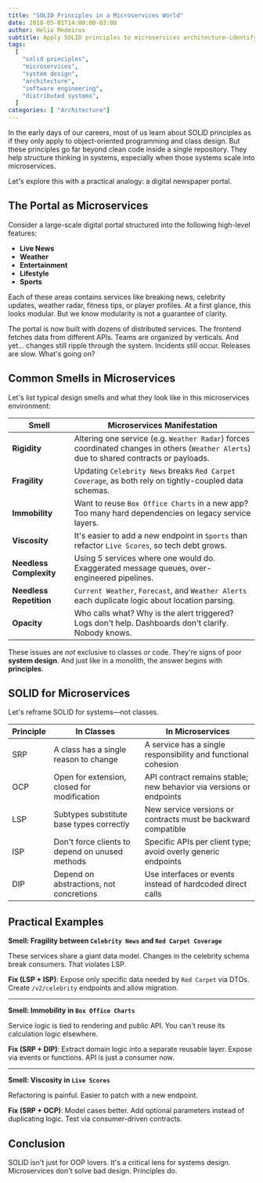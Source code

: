 ```yaml
---
title: "SOLID Principles in a Microservices World"
date: 2018-05-01T14:00:00-03:00
author: Helio Medeiros
subtitle: Apply SOLID principles to microservices architecture—identifying system smells and designing cohesive, maintainable distributed systems with clear boundaries and stable contracts
tags:
  [
    "solid principles",
    "microservices",
    "system design",
    "architecture",
    "software engineering",
    "distributed systems",
  ]
categories: [ "Architecture"]
---
```


In the early days of our careers, most of us learn about SOLID principles as if they only apply to object-oriented programming and class design. But these principles go far beyond clean code inside a single repository. They help structure thinking in systems, especially when those systems scale into microservices.

Let's explore this with a practical analogy: a digital newspaper portal.

## The Portal as Microservices

Consider a large-scale digital portal structured into the following high-level features:

- **Live News**
- **Weather**
- **Entertainment**
- **Lifestyle**
- **Sports**

Each of these areas contains services like breaking news, celebrity updates, weather radar, fitness tips, or player profiles. At a first glance, this looks modular. But we know modularity is not a guarantee of clarity.

The portal is now built with dozens of distributed services. The frontend fetches data from different APIs. Teams are organized by verticals. And yet… changes still ripple through the system. Incidents still occur. Releases are slow. What's going on?

## Common Smells in Microservices

Let's list typical design smells and what they look like in this microservices environment:

| Smell                   | Microservices Manifestation                                                                                                              |
| ----------------------- | ---------------------------------------------------------------------------------------------------------------------------------------- |
| **Rigidity**            | Altering one service (e.g. `Weather Radar`) forces coordinated changes in others (`Weather Alerts`) due to shared contracts or payloads. |
| **Fragility**           | Updating `Celebrity News` breaks `Red Carpet Coverage`, as both rely on tightly-coupled data schemas.                                    |
| **Immobility**          | Want to reuse `Box Office Charts` in a new app? Too many hard dependencies on legacy service layers.                                     |
| **Viscosity**           | It's easier to add a new endpoint in `Sports` than refactor `Live Scores`, so tech debt grows.                                           |
| **Needless Complexity** | Using 5 services where one would do. Exaggerated message queues, over-engineered pipelines.                                              |
| **Needless Repetition** | `Current Weather`, `Forecast`, and `Weather Alerts` each duplicate logic about location parsing.                                         |
| **Opacity**             | Who calls what? Why is the alert triggered? Logs don't help. Dashboards don't clarify. Nobody knows.                                     |

These issues are _not_ exclusive to classes or code. They're signs of poor **system design**. And just like in a monolith, the answer begins with **principles**.

## SOLID for Microservices

Let's reframe SOLID for systems—not classes.

| Principle | In Classes                                      | In Microservices                                                    |
| --------- | ----------------------------------------------- | ------------------------------------------------------------------- |
| SRP       | A class has a single reason to change           | A service has a single responsibility and functional cohesion       |
| OCP       | Open for extension, closed for modification     | API contract remains stable; new behavior via versions or endpoints |
| LSP       | Subtypes substitute base types correctly        | New service versions or contracts must be backward compatible       |
| ISP       | Don't force clients to depend on unused methods | Specific APIs per client type; avoid overly generic endpoints       |
| DIP       | Depend on abstractions, not concretions         | Use interfaces or events instead of hardcoded direct calls          |

## Practical Examples

**Smell: Fragility between `Celebrity News` and `Red Carpet Coverage`**

These services share a giant data model. Changes in the celebrity schema break consumers. That violates LSP.

**Fix (LSP + ISP)**: Expose only specific data needed by `Red Carpet` via DTOs. Create `/v2/celebrity` endpoints and allow migration.

---

**Smell: Immobility in `Box Office Charts`**

Service logic is tied to rendering and public API. You can't reuse its calculation logic elsewhere.

**Fix (SRP + DIP)**: Extract domain logic into a separate reusable layer. Expose via events or functions. API is just a consumer now.

---

**Smell: Viscosity in `Live Scores`**

Refactoring is painful. Easier to patch with a new endpoint.

**Fix (SRP + OCP)**: Model cases better. Add optional parameters instead of duplicating logic. Test via consumer-driven contracts.

## Conclusion

SOLID isn't just for OOP lovers. It's a critical lens for systems design. Microservices don't solve bad design. Principles do.
